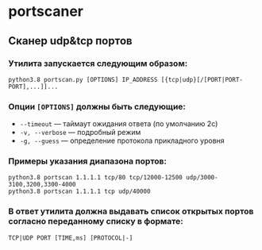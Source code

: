# portscaner
## Сканер udp&tcp портов
### Утилита запускается следующим образом:

```
python3.8 portscan.py [OPTIONS] IP_ADDRESS [{tcp|udp}[/[PORT|PORT-PORT],...]]...
```

### Опции `[OPTIONS]` должны быть следующие:

* `--timeout` — таймаут ожидания ответа (по умолчанию 2с)
* `-v, --verbose` — подробный режим
* `-g, --guess` — определение протокола прикладного уровня

### Примеры указания диапазона портов:
```
python3.8 portscan 1.1.1.1 tcp/80 tcp/12000-12500 udp/3000-3100,3200,3300-4000
python3.8 portscan 1.1.1.1 tcp udp/40000
```


### В ответ утилита должна выдавать список открытых портов согласно переданному списку в формате:
```
TCP|UDP PORT [TIME,ms] [PROTOCOL|-]
```
